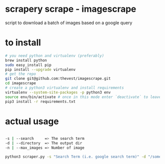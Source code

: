 # scrapery scrape - imagescrape

script to download a batch of images based on a google query

# to install

```sh
# you need python and virtualenv (preferably)
brew install python
sudo easy_install pip
pip install --upgrade virtualenv
# get the repo
git clone git@github.com:thevest/imagescrape.git
cd imagescrape
# create a python3 virtualenv and install requirements
virtualenv --system-site-packages -p python3 env
source env/bin/activate # once in this mode enter `deactivate` to leave
pip3 install -r requirements.txt

```

# actual usage

```sh

-s | --search     => The search term
-d | --directory  => The output dir
-n | --max_images => Number of image

python3 scraper.py -s "Search Term (i.e. google search term)" -d "/some-dir-relative/to-this-one" -n 8 # (how many)

```
